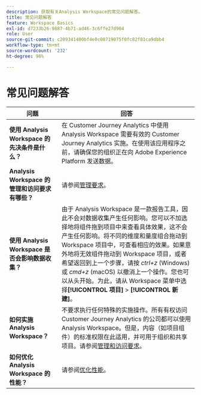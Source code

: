 ```yaml
---
description: 获取有关Analysis Workspace的常见问题解答。
title: 常见问题解答
feature: Workspace Basics
exl-id: d7233b26-9887-4b71-ad46-3c6ffe27d904
role: User
source-git-commit: c209341400bf4e0c00719075f0fc82f81ca9dbb4
workflow-type: tm+mt
source-wordcount: '232'
ht-degree: 96%

---
```


# 常见问题解答

| 问题 | 回答 |
|--- |--- |
| **使用 Analysis Workspace 的先决条件是什么？** | 在 Customer Journey Analytics 中使用 Analysis Workspace 需要有效的 Customer Journey Analytics 实施。在使用该应用程序之前，请确保您的组织正在向 Adobe Experience Platform 发送数据。 |
| **Analysis Workspace 的管理和访问要求有哪些？** | 请参阅[管理要求](/help/analysis-workspace/workspace-faq/frequently-asked-questions-analysis-workspace.md)。 |
| **使用 Analysis Workspace 是否会影响数据收集？** | 由于 Analysis Workspace 是一款报告工具，因此不会对数据收集产生任何影响。您可以不加选择地将组件拖到项目中来查看具体效果，这不会产生任何影响。将不同的维度和量度组合拖动到 Workspace 项目中，可查看相应的效果。如果意外地将无效组件拖动到 Workspace 项目，或者希望返回到上一个步骤，请按 *ctrl+z* (Windows) 或 *cmd+z* (macOS) 以撤消上一个操作。您也可以从头开始。为此，请从 Workspace 菜单中选择&#x200B;**[!UICONTROL 项目]** > **[!UICONTROL 新建]**。 |
| **如何实施 Analysis Workspace？** | 不要求执行任何特殊的实施操作。所有有权访问 Customer Journey Analytics 的公司都可以使用 Analysis Workspace。但是，内容（如项目组件）的标准权限在此适用，并可用于组织和共享项目。请参阅[管理和访问要求](/help/analysis-workspace/workspace-faq/frequently-asked-questions-analysis-workspace.md)。 |
| **如何优化 Analysis Workspace 的性能？** | 请参阅[优化性能](/help/technotes/optimizing-performance.md)。 |
